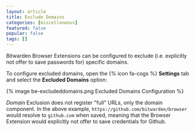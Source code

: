 ```yaml
---
layout: article
title: Exclude Domains
categories: [miscellaneous]
featured: false
popular: false
tags: []
---
```


Bitwarden Browser Extensions can be configured to exclude (i.e. explicitly not offer to save passwords for) specific domains.

To configure excluded domains, open the {% icon fa-cogs %} **Settings** tab and select the **Excluded Domains** option:

{% image be-excludeddomains.png Excluded Domains Configuration %}

*Domain* Exclusion does not register "full" URLs, only the domain component. In the above example, `https://github.com/bitwarden/browser` would resolve to `github.com` when saved, meaning that the Browser Extension would explicitly not offer to save credentials for Github.
